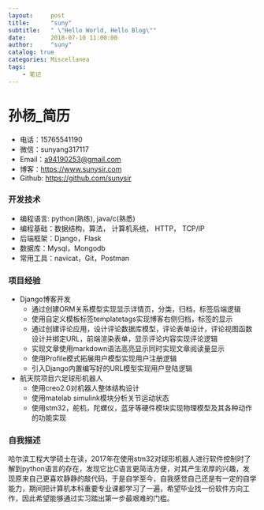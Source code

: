 ```yaml
---
layout:     post
title:      "suny"
subtitle:   " \"Hello World, Hello Blog\""
date:       2018-07-10 11:00:00
author:     "suny"
catalog: true
categories: Miscellanea
tags:
    - 笔记
---
```






# 孙杨_简历

- 电话：15765541190
- 微信：sunyang317117
- Email：a94190253@gmail.com
- 博客：<a href="https://www.sunysir.com">https://www.sunysir.com</a>
- Github: <a href="https://github.com/sunysir">https://github.com/sunysir</a>

### 开发技术

- 编程语言: python(熟练),  java/c(熟悉)
- 编程基础：数据结构，算法， 计算机系统， HTTP， TCP/IP
- 后端框架：Django，Flask
- 数据库：Mysql，Mongodb
- 常用工具：navicat，Git，Postman

### 项目经验

- Django博客开发
  - 通过创建ORM关系模型实现显示详情页，分类，归档，标签后端逻辑
  - 使用自定义模板标签templatetags实现博客右侧归档，标签的显示
  - 通过创建评论应用，设计评论数据库模型，评论表单设计，评论视图函数设计并绑定URL，前端渲染表单，显示评论内容实现评论逻辑
  - 实现文章使用markdown语法高亮显示同时实现文章阅读量显示
  - 使用Profile模式拓展用户模型实现用户注册逻辑
  - 引入Django内置编写好的URL模型实现用户登陆逻辑
- 航天院项目六足球形机器人
  - 使用creo2.0对机器人整体结构设计
  - 使用matelab simulink模块分析关节运动状态
  - 使用stm32，舵机，陀螺仪，蓝牙等硬件模块实现物理模型及其各种动作的功能实现

### 自我描述

​	哈尔滨工程大学硕士在读，2017年在使用stm32对球形机器人进行软件控制时了解到python语言的存在，发现它比C语言更简洁方便，对其产生浓厚的兴趣，发现原来自己更喜欢静静的敲代码，于是自学至今，自我感觉自己还是有一定的自学能力，期间把计算机本科重要专业课都学习了一遍，希望毕业找一份软件方向工作，因此希望能够通过实习踏出第一步最艰难的门槛。

